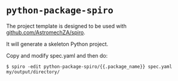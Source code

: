 # `python-package-spiro`

The project template is designed to be used with [github.com/AstromechZA/spiro](https://github.com/AstromechZA/spiro).

It will generate a skeleton Python project.

Copy and modify spec.yaml and then do:

```
$ spiro -edit python-package-spiro/{{.package_name}} spec.yaml my/output/directory/
```
